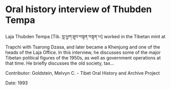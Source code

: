 # Oral history interview of Thubden Tempa  
Laja Thubden Tempa [Tib. བླ་ཕྱག་ཐུབ་བསྟན་བསྟན་པ] worked in the Tibetan mint at Trapchi with Tsarong Dzasa, and later became a Khenjung and one of the heads of the Laja Office. In this interview, he discusses some of the major Tibetan political figures of the 1950s, as well as government operations at that time. He briefly discusses the old society, tax... 

Contributor: Goldstein, Melvyn C. - Tibet Oral History and Archive Project  

Date:
1993  

